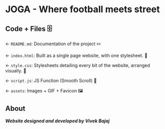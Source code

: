# ____JOGA - Where football meets street____


## Code + Files 🗄

← `README.md`: Documentation of the project ✏️

← `index.html`: Built as a single page website, with one stylesheet. 📝

← `style.css`: Stylesheets detailing every bit of the website, arranged visually. 🌈

← `script.js`: JS Function (Smooth Scroll) 👾

← `assets`: Images + GIF + Favicon 🖼


## About


___Website designed and developed by Vivek Bajaj___

